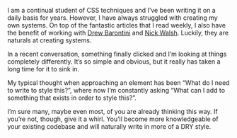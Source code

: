 

I am a continual student of CSS techniques and I’ve been writing it on a daily basis for years. However, I
have always struggled with creating my own systems. On top of the fantastic articles that I read weekly, I
also have the benefit of working with [Drew Barontini](https://twitter.com/drewbarontini) and [Nick
Walsh](https://twitter.com/nickawalsh). Luckily, they are naturals at creating systems.

In a recent conversation, something finally clicked and I’m looking at things completely differently. It’s
so simple and obvious, but it really has taken a long time for it to sink in.

My typical thought when approaching an element has been “What do I need to write to style this?”, where
now I’m constantly asking “What can I add to something that exists in order to style this?”.

I’m sure many, maybe even most, of you are already thinking this way. If you’re not, though, give it a
whirl. You’ll become more knowledgeable of your existing codebase and will naturally write in more of a DRY
style.